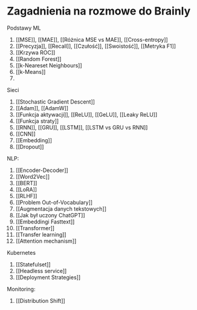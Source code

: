 # Zagadnienia na rozmowe do Brainly

Podstawy ML

1. [[MSE]], [[MAE]], [[Różnica MSE vs MAE]], [[Cross-entropy]]
2. [[Precyzja]], [[Recall]], [[Czułość]], [[Swoistość]], [[Metryka F1]] 
4. [[Krzywa ROC]]
5. [[Random Forest]]
6. [[k-Neareset Neighbours]]
7. [[k-Means]]
8. 

Sieci

1. [[Stochastic Gradient Descent]]
2. [[Adam]], [[AdamW]]
3. [[Funkcja aktywacji]], [[ReLU]], [[GeLU]], [[Leaky ReLU]]
4. [[Funkcja straty]]
5. [[RNN]], [[GRU]], [[LSTM]], [[LSTM vs GRU vs RNN]]
6. [[CNN]]
7. [[Embedding]]
8. [[Dropout]]

NLP:

1. [[Encoder-Decoder]]
2. [[Word2Vec]]
3. [[BERT]]
4. [[LoRA]]
5. [[RLHF]]
6. [[Problem Out-of-Vocabulary]]
7. [[Augmentacja danych tekstowych]]
8. [[Jak był uczony ChatGPT]]
9. [[Embeddingi Fasttext]]
10. [[Transformer]]
11. [[Transfer learning]]
12. [[Attention mechanism]]



Kubernetes

1. [[Statefulset]]
2. [[Headless service]]
3. [[Deployment Strategies]]


Monitoring:

1. [[Distribution Shift]]